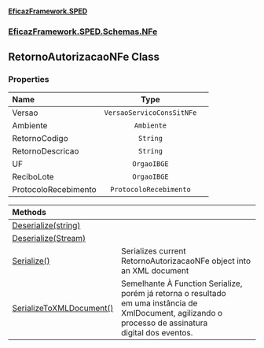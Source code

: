 #### [EficazFramework.SPED](EficazFrameworkSPED.md 'EficazFramework SPED')
### [EficazFramework.SPED.Schemas.NFe](EficazFramework.SPED.Schemas.NFe.md 'EficazFramework.SPED.Schemas.NFe')

## RetornoAutorizacaoNFe Class
### Properties

| Name | Type | |
| :--- | :---: | :--- |
| Versao | `VersaoServicoConsSitNFe` |  |
| Ambiente | `Ambiente` |  |
| RetornoCodigo | `String` |  |
| RetornoDescricao | `String` |  |
| UF | `OrgaoIBGE` |  |
| ReciboLote | `OrgaoIBGE` |  |
| ProtocoloRecebimento | `ProtocoloRecebimento` |  |

| Methods | |
| :--- | :--- |
| [Deserialize(string)](EficazFramework.SPED.Schemas.NFe/RetornoAutorizacaoNFe/Deserialize(string).md 'EficazFramework.SPED.Schemas.NFe.RetornoAutorizacaoNFe.Deserialize(string)') | |
| [Deserialize(Stream)](EficazFramework.SPED.Schemas.NFe/RetornoAutorizacaoNFe/Deserialize(Stream).md 'EficazFramework.SPED.Schemas.NFe.RetornoAutorizacaoNFe.Deserialize(System.IO.Stream)') | |
| [Serialize()](EficazFramework.SPED.Schemas.NFe/RetornoAutorizacaoNFe/Serialize().md 'EficazFramework.SPED.Schemas.NFe.RetornoAutorizacaoNFe.Serialize()') | Serializes current RetornoAutorizacaoNFe object into an XML document |
| [SerializeToXMLDocument()](EficazFramework.SPED.Schemas.NFe/RetornoAutorizacaoNFe/SerializeToXMLDocument().md 'EficazFramework.SPED.Schemas.NFe.RetornoAutorizacaoNFe.SerializeToXMLDocument()') | Semelhante À Function Serialize, porém já retorna o resultado<br/>em uma instância de XmlDocument, agilizando o processo de assinatura<br/>digital dos eventos. |

